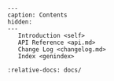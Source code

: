 ```{toctree}
---
caption: Contents
hidden:
---
   Introduction <self>
   API Reference <api.md>
   Change Log <changelog.md>
   Index <genindex>
```

```{include} ../README.md
:relative-docs: docs/
```
